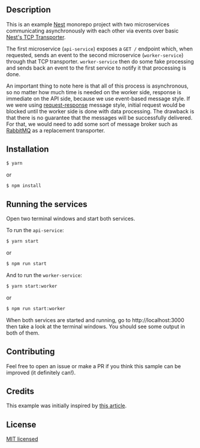 ## Description

This is an example [Nest](https://github.com/nestjs/nest) monorepo project with two microservices communicating asynchronously with each other via events over basic [Nest's TCP Transporter](https://docs.nestjs.com/microservices/basics).

The first microservice (`api-service`) exposes a `GET /` endpoint which, when requested, sends an event to the second microservice (`worker-service`) through that TCP transporter. `worker-service` then do some fake processing and sends back an event to the first service to notify it that processing is done.

An important thing to note here is that all of this process is asynchronous, so no matter how much time is needed on the worker side, response is immediate on the API side, because we use event-based message style. If we were using [request-response](https://docs.nestjs.com/microservices/basics#request-response) message style, initial request would be blocked until the worker side is done with data processing. The drawback is that there is no guarantee that the messages will be successfully delivered. For that, we would need to add some sort of message broker such as [RabbitMQ](https://docs.nestjs.com/microservices/rabbitmq) as a replacement transporter.

## Installation

```bash
$ yarn
```

or

```bash
$ npm install
```

## Running the services
Open two terminal windows and start both services.

To run the `api-service`:
```bash
$ yarn start
```
or
```bash
$ npm run start
```

And to run the `worker-service`:
```bash
$ yarn start:worker
```
or
```bash
$ npm run start:worker
```
When both services are started and running, go to http://localhost:3000 then take a look at the terminal windows. You should see some output in both of them.

## Contributing
Feel free to open an issue or make a PR if you think this sample can be improved (it definitely can!).

## Credits
This example was initially inspired by [this article](https://medium.com/swlh/write-your-first-microservice-in-nest-js-841e10a86117).

## License

[MIT licensed](LICENSE)
